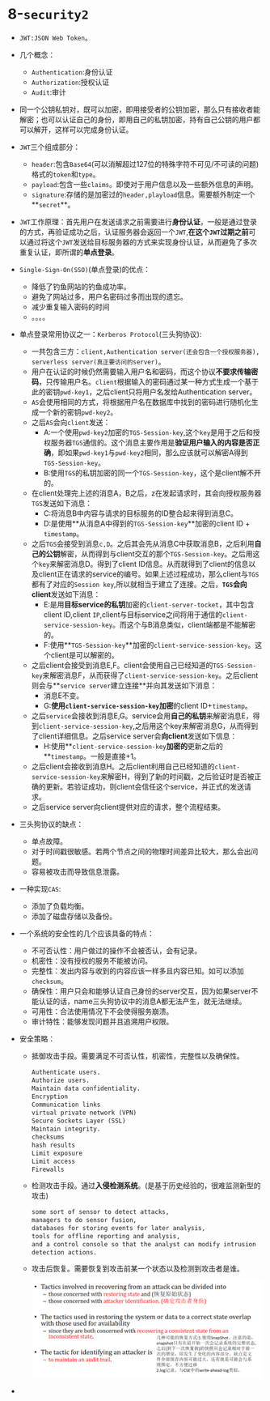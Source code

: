 # 8-`security2`

- `JWT:JSON Web Token`。

- 几个概念：

  - `Authentication`:身份认证
  - `Authorization`:授权认证
  - `Audit`:审计

- 同一个公钥私钥对，既可以加密，即用接受者的公钥加密，那么只有接收者能解密；也可以认证自己的身份，即用自己的私钥加密，持有自己公钥的用户都可以解开，这样可以完成身份认证。

- `JWT`三个组成部分：

  - `header`:包含`Base64`(可以消解超过127位的特殊字符不可见/不可读的问题)格式的`token`和`type`。
  - `payload`:包含一些`claims`。即使对于用户信息以及一些额外信息的声明。
  - `signature`:存储的是加密过的`header,playload`信息。需要额外制定一个**`secret`**。

- `JWT`工作原理：首先用户在发送请求之前需要进行**身份认证**，一般是通过登录的方式，再验证成功之后，认证服务器会返回一个`JWT`,**在这个`JWT`过期之前**可以通过将这个`JWT`发送给目标服务器的方式来实现身份认证，从而避免了多次重复认证，即所谓的**单点登录**。

- `Single-Sign-On(SSO)`(单点登录)的优点：

  - 降低了钓鱼网站的钓鱼成功率。
  - 避免了网站过多，用户名密码过多而出现的遗忘。
  - 减少重复输入密码的时间
  - 。。。。

- 单点登录常用协议之一：`Kerberos Protocol`(三头狗协议):

  - 一共包含三方：`client,Authentication server(还会包含一个授权服务器), serverless server(真正要访问的server)`。
  - 用户在认证的时候仍然需要输入用户名和密码，而这个协议**不要求传输密码**，只传输用户名。`client`根据输入的密码通过某一种方式生成一个基于此的密钥`pwd-key1`，之后client只将用户名发给Authentication server。
  - `AS`会使用相同的方式，将根据用户名在数据库中找到的密码进行随机化生成一个新的密钥`pwd-key2`。
  - 之后`AS`会向`client`发送：
    - A:一个使用`pwd-key2`加密的`TGS-Session-key`,这个`key`是用于之后和授权服务器`TGS`通信的。这个消息主要作用是**验证用户输入的内容是否正确**，即如果`pwd-key1`与`pwd-key2`相同，那么应该就可以解密A得到`TGS-Session-key`。
    - B:使用`TGS`的私钥加密的同一个`TGS-Session-key`，这个是client解不开的。
  - 在client处理完上述的消息A，B之后，z在发起请求时，其会向授权服务器`TGS`发送如下消息：
    - C:将消息B中内容与请求的目标服务的ID整合起来得到消息C。
    - D:是使用**从消息A中得到的`TGS-Session-key`**加密的client ID + `timestamp`。
  - 之后`TGS`会接受到消息`c,D`。之后其会先从消息C中获取消息B，之后利用**自己的公钥**解密，从而得到与client交互的那个`TGS-Session-key`。之后用这个`key`来解密消息D。得到了client ID信息。从而就得到了client的信息以及client正在请求的service的编号。如果上述过程成功，那么client与`TGS`都有了对应的`Session key`,所以就相当于建立了连接。之后，**`TGS`**会向**client**发送如下消息：
    - E:是用**目标service的私钥**加密的`client-server-tocket`，其中包含client ID,client `IP`,client与目标service之间将用于通信的`client-service-session-key`。而这个与B消息类似，client端都是不能解密的。
    - F:使用**`TGS-Session-key`**加密的`client-service-session-key`。这个client是可以解密的。
  - 之后client会接受到消息E,F。client会使用自己已经知道的`TGS-Session-key`来解密消息F，从而获得了`client-service-session-key`。之后client则会与**`service server`建立连接**并向其发送如下消息：
    - 消息E不变。
    - G:**使用`client-service-session-key`加密**的client ID+`timestamp`。
  - 之后`service`会接收到消息E,G。service会用**自己的私钥**来解密消息E，得到`client-service-session-key`,之后用这个key来解密消息G，从而得到了client详细信息。之后service server会**向client**发送如下信息：
    - H:使用**`client-service-session-key`**加密的**更新之后的**`timestamp`。一般是直接+1。
  - 之后client会接收到消息H。之后client利用自己已经知道的`client-service-session-key`来解密H，得到了新的时间戳，之后验证时是否被正确的更新。若验证成功，则client会信任这个service，并正式的发送请求。
  - 之后service server向client提供对应的请求，整个流程结束。

- 三头狗协议的缺点：

  - 单点故障。
  - 对于时间戳很敏感。若两个节点之间的物理时间差异比较大，那么会出问题。
  - 容易被攻击而导致信息泄露。

- 一种实现`CAS`:

  - 添加了负载均衡。
  - 添加了磁盘存储以及备份。

- 一个系统的安全性的几个应该具备的特点：

  - 不可否认性：用户做过的操作不会被否认，会有记录。
  - 机密性：没有授权的服务不能被访问。
  - 完整性：发出内容与收到的内容应该一样多且内容已知。如可以添加`checksum`。
  - 确保性：用户只会和能够认证自己身份的server交互，因为如果server不能认证的话，name三头狗协议中的消息A都无法产生，就无法继续。
  - 可用性：合法使用情况下不会使得服务崩溃。
  - 审计特性：能够发现问题并且追溯用户权限。

- 安全策略：

  - 抵御攻击手段。需要满足不可否认性，机密性，完整性以及确保性。

    ```
    Authenticate users.
    Authorize users.
    Maintain data confidentiality. 
    Encryption 
    Communication links
    virtual private network (VPN)
    Secure Sockets Layer (SSL)
    Maintain integrity.
    checksums 
    hash results
    Limit exposure
    Limit access
    Firewalls
    ```

  - 检测攻击手段。通过**入侵检测系统**。(是基于历史经验的，很难监测新型的攻击)

    ```
    some sort of sensor to detect attacks, 
    managers to do sensor fusion, 
    databases for storing events for later analysis, 
    tools for offline reporting and analysis, 
    and a control console so that the analyst can modify intrusion detection actions.
    ```

  - 攻击后恢复。需要恢复到攻击前某一个状态以及检测到攻击者是谁。

    ![8_1.png](./8_1.png)

- 